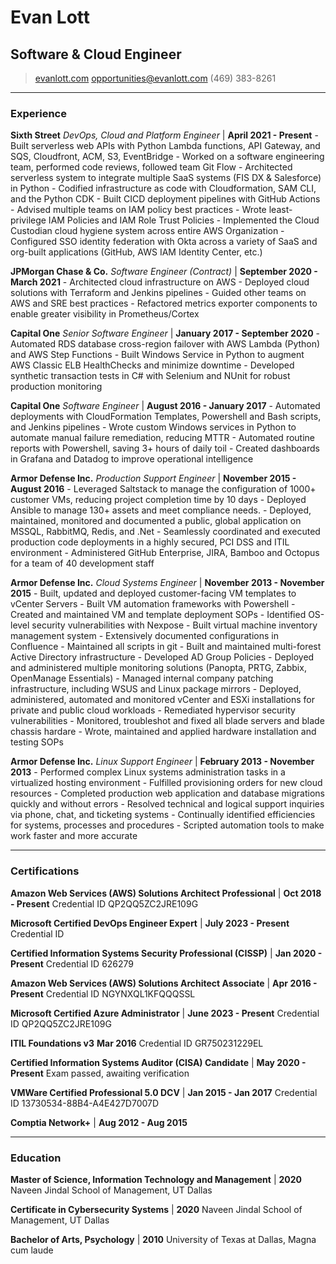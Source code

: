 # Evan Lott

## Software & Cloud Engineer

> [evanlott.com](http://evanlott.com)
> [opportunities@evanlott.com](mailto:opportunities@evanlott.com)
> (469) 383-8261

------

<!-- markdownlint-disable MD013 line-length -->

### Experience

**Sixth Street** *DevOps, Cloud and Platform Engineer* | **April 2021 - Present**
 \- Built serverless web APIs with Python Lambda functions, API Gateway, and SQS, Cloudfront, ACM, S3, EventBridge
 \- Worked on a software engineering team, performed code reviews, followed team Git Flow
 \- Architected serverless system to integrate multiple SaaS systems (FIS DX & Salesforce) in Python
 \- Codified infrastructure as code with Cloudformation, SAM CLI, and the Python CDK
 \- Built CICD deployment pipelines with GitHub Actions
 \- Advised multiple teams on IAM policy best practices
 \- Wrote least-privilege IAM Policies and IAM Role Trust Policies
 \- Implemented the Cloud Custodian cloud hygiene system across entire AWS Organization
 \- Configured SSO identity federation with Okta across a variety of SaaS and org-built applications (GitHub, AWS IAM Identity Center, etc.)

**JPMorgan Chase & Co.** *Software Engineer (Contract)* | **September 2020 - March 2021**
 \- Architected cloud infrastructure on AWS
 \- Deployed cloud solutions with Terraform and Jenkins pipelines
 \- Guided other teams on AWS and SRE best practices
 \- Refactored metrics exporter components to enable greater visibility in Prometheus/Cortex

**Capital One** *Senior Software Engineer* | **January 2017 - September 2020**
 \- Automated RDS database cross-region failover with AWS Lambda (Python) and AWS Step Functions
 \- Built Windows Service in Python to augment AWS Classic ELB HealthChecks and minimize downtime
 \- Developed synthetic transaction tests in C# with Selenium and NUnit for robust production monitoring

 **Capital One** *Software Engineer* | **August 2016 - January 2017**
 \- Automated deployments with CloudFormation Templates, Powershell and Bash scripts, and Jenkins pipelines
 \- Wrote custom Windows services in Python to automate manual failure remediation, reducing MTTR
 \- Automated routine reports with Powershell, saving 3+ hours of daily toil
 \- Created dashboards in Grafana and Datadog to improve operational intelligence

**Armor Defense Inc.** *Production Support Engineer* | **November 2015 - August 2016**
 \- Leveraged Saltstack to manage the configuration of 1000+ customer VMs, reducing project completion time by 10 days
 \- Deployed Ansible to manage 130+ assets and meet compliance needs.
 \- Deployed, maintained, monitored and documented a public, global application on MSSQL, RabbitMQ, Redis, and .Net
 \- Seamlessly coordinated and executed production code deployments in a highly secured, PCI DSS and ITIL environment
 \- Administered GitHub Enterprise, JIRA, Bamboo and Octopus for a team of 40 development staff

**Armor Defense Inc.** *Cloud Systems Engineer* | **November 2013 - November 2015**
  \- Built, updated and deployed customer-facing VM templates to vCenter Servers
  \- Built VM automation frameworks with Powershell
  \- Created and maintained VM and template deployment SOPs
  \- Identified OS-level security vulnerabilities with Nexpose
  \- Built virtual machine inventory management system
  \- Extensively documented configurations in Confluence
  \- Maintained all scripts in git
  \- Built and maintained multi-forest Active Directory infrastructure
  \- Developed AD Group Policies
  \- Deployed and administered multiple monitoring solutions (Panopta, PRTG, Zabbix, OpenManage Essentials)
  \- Managed internal company patching infrastructure, including WSUS and Linux package mirrors
  \- Deployed, administered, automated and monitored vCenter and ESXi installations for private and public cloud workloads
  \- Remediated hypervisor security vulnerabilities
  \- Monitored, troubleshot and fixed all blade servers and blade chassis hardare
  \- Wrote, maintained and applied hardware installation and testing SOPs

**Armor Defense Inc.** *Linux Support Engineer* | **February 2013 - November 2013**
 \- Performed complex Linux systems administration tasks in a virtualized hosting environment
 \- Fulfilled provisioning orders for new cloud resources
 \- Completed production web application and database migrations quickly and without errors
 \- Resolved technical and logical support inquiries via phone, chat, and ticketing systems
 \- Continually identified efficiencies for systems, processes and procedures
 \- Scripted automation tools to make work faster and more accurate

------

### Certifications

**Amazon Web Services (AWS) Solutions Architect Professional** | **Oct 2018 - Present**
    Credential ID QP2QQ5ZC2JRE109G

**Microsoft Certified DevOps Engineer Expert** | **July 2023 - Present**
    Credential ID

**Certified Information Systems Security Professional (CISSP)** | **Jan 2020 - Present**
    Credential ID 626279

**Amazon Web Services (AWS) Solutions Architect Associate** | **Apr 2016 - Present**
    Credential ID NGYNXQL1KFQQQSSL

**Microsoft Certified Azure Administrator** | **June 2023 - Present**
    Credential ID QP2QQ5ZC2JRE109G

**ITIL Foundations v3** **Mar 2016**
    Credential ID GR750231229EL

**Certified Information Systems Auditor (CISA) Candidate** | **May 2020 - Present**
    Exam passed, awaiting verification

**VMWare Certified Professional 5.0 DCV** | **Jan 2015 - Jan 2017**
    Credential ID 13730534-88B4-A4E427D7007D

**Comptia Network+** | **Aug 2012 - Aug 2015**

------

### Education

**Master of Science, Information Technology and Management** | **2020**
    Naveen Jindal School of Management, UT Dallas

**Certificate in Cybersecurity Systems** | **2020**
    Naveen Jindal School of Management, UT Dallas

**Bachelor of Arts, Psychology** | **2010**
    University of Texas at Dallas, Magna cum laude
